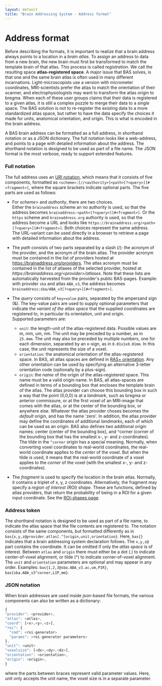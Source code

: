 ```yaml
---
layout: default
title: "Brain Addressing System - Address format"
---
```


# Address format

Before describing the formats, it is important to realize that a brain address always points to a location in a *brain atlas*. To assign an address to data from a new brain, the new brain must first be transformed to match the template brain of that atlas. This process is called *registration*. We call the resulting space **atlas-registered space**. A major issue that BAS solves, is that one and the same brain atlas is often used in many different incarnations. Light-microscopists use a version with micrometer coordinates, MRI-scientists prefer the atlas to match the orientation of their scanner, and electrophysiologists may want to transform the atlas origin to bregma. When each of these user groups claims that their data is registered to a given atlas, it is still a complex puzzle to merge their data to a single space. The BAS solution is not to re-register the existing data to a more standardized atlas space, but rather to have the data specify the choices it made for units, anatomical orientation, and origin. This is what is encoded in the brain address.

A BAS brain address can be formatted as a full address, in shorthand notation or as a JSON dictionary. The full notation looks like a web-address, and points to a page with detailed information about the address. The shorthand notation is designed to be used as part of a file name. The JSON format is the most verbose, ready to support extended features.

### Full notation
The full address uses an <a href="https://tools.ietf.org/html/rfc3986">URI notation</a>, which means that it consists of five components, formatted as `<scheme>:[//<authority>]<path>[?<query>][#<fragment>]`, where the square brackets indicate optional parts.
The five parts are used as follows:
- For *scheme>* and *authority*, there are two choices.  
Either the `brainaddress` scheme an no authority is used, so that the address becomes `brainaddress:<path>[?<query>][#<fragment>]`.
Or the `https` scheme and `brainaddress.org` authority is used, so that the address become a URL and looks like `https://brainaddress.org/<path>[?<query>][#<fragment>]`. Both choices represent the same address. The URL-variant can be used directly in a browser to retrieve a page with detailed information about the address.

- The *path* consists of two parts separated by a slash (/): the acronym of the provider, and the acronym of the brain atlas.
The provider acronym must be contained in the list of providers hosted at https://brainaddress.org/providers. The atlas acronym must be contained in the list of atlases of the selected provider, hosted at *https&colon;//brainaddress.org/&lt;provider>/atlases*. Note that these lists are automatically harvested from the provider's public BAS-pages. Example: with provider `sba` and atlas `ABA_v3`, the address becomes `brainaddress:sba/ABA_v3[?<query>][#<fragment>]`.
- The *query* consists of `key=value` pairs, separated by the ampersand sign (&amp;). The key-value pairs are used to supply optional parameters that indicate the *variant of the atlas space* that the supplied coordinates are registered to, in particular its orientation, unit and origin.  
Supported parameters are:
  - `unit`: the length-unit of the atlas-registered data. Possible values are m, mm, um, nm. The unit may be preceded by a number, as in `25.4mm`. The unit may also be preceded by multiple numbers, one for each dimension, separated by an x-sign, as in `0.01x1x0.01mm`. In this case, the unit represents the size of a voxel. 
  - `orientation`: the anatomical orientation of the atlas-registered space. In BAS, all atlas spaces are defined in <a href="orientationcodes">RAS+ orientation</a>. Any other orientation can be used by specifying an alternative 3-letter orientation code (optionally by a plus-sign).
  - `origin`: the *name* of the origin of the atlas-registered space. This name must be a valid origin name. In BAS, all atlas-spaces are defined in terms of a bounding box that encloses the template brain of the atlas. The atlas provider can choose this bounding box in such a way that the point (0,0,0) is at a *landmark*, such as bregma or anterior commissure, or at the first voxel of an MRI-image that comes with the atlas, or at the center of the bounding box, or anywhere else. Whatever the atlas provider choses becomes the *default* origin, and has the name 'zero'. In addition, the atlas provider may define the coordinates of additional *landmarks*, each of which can be used as an origin. BAS also defines two additional origin names: center (center of the bounding box), and ^corner (corner of the bounding box that has the smallest x-, y- and z-coordinates). The tilde in the `^corner` origin has a special meaning. Normally, when converting voxel coordinates to real-world coordinates, the real-world coordinate applies to the *center* of the voxel. But when the tilde is used, it means that the real-world coordinate of a voxel applies to the *corner* of the voxel (with the smallest x-, y- and z-coordinates).

- The *fragment* is used to specify the location in the brain atlas. Normally, it contains a triplet of x, y, z coordinates. Alternatively, the fragment may specify a *region of interest (ROI) shape*. These are functions, defined by atlas providers, that return the probability of being in a ROI for a given input coordinate. See the <a href="roi-shapes">ROI-shapes page</a>.

### Address token
The shorthand notation is designed to be used as part of a file name, to indicate the atlas space that the file contents are registered to. The notation consists of the same components, but formatted differently as in `bas{x,y,z@provider.atlas[.^]origin,unit,orientation}`. Here, `bas{}` indicates that a brain addressing system declaration follows. The `x,y,z@` part contains the coordinate. It can be omitted if only the *atlas space* is of interest. Between `atlas` and `origin` there must either be a dot (.) to indicate center-of-voxel alignment, or tilde (^) to indicate corner-of-voxel alignment. The `unit` and `orientation` parameters are optional and may appear in any order. Examples: `bas{1,2,3@sba.ABA_v3.ac,um,PIR}`, `bas{sba.ABA_v3^corner,LIP,mm}`.

### JSON notation
When brain addresses are used inside json-based file formats, the various components can also be written as a dictionary:  
```javascript
{
"provider": <provider>,  
"atlas": <atlas>,  
"coord": [<x>,<y>,<z>],  
"roi": {
  "cmd": <roi-generator>
  "params": >roi-generator parameters>
},
"unit": <unit>
"voxelsize": [<dx>,<dy>,<dz>],
"orientation": <orientation>,
"origin": <origin>,
}
```
where the parts between braces represent valid parameter values. 
Here, unit only accepts the unit name, the voxel size is in a separate parameter.
